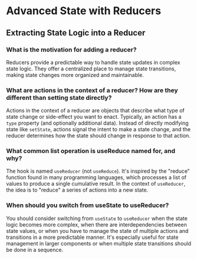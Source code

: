 # Advanced State with Reducers

## Extracting State Logic into a Reducer

### What is the motivation for adding a reducer?

Reducers provide a predictable way to handle state updates in complex state logic. They offer a centralized place to manage state transitions, making state changes more organized and maintainable.

### What are actions in the context of a reducer? How are they different than setting state directly?

Actions in the context of a reducer are objects that describe what type of state change or side-effect you want to enact. Typically, an action has a `type` property (and optionally additional data). Instead of directly modifying state like `setState`, actions signal the intent to make a state change, and the reducer determines how the state should change in response to that action.

### What common list operation is useReduce named for, and why?

The hook is named `useReducer` (not `useReduce`). It's inspired by the "reduce" function found in many programming languages, which processes a list of values to produce a single cumulative result. In the context of `useReducer`, the idea is to "reduce" a series of actions into a new state.

### When should you switch from useState to useReducer?

You should consider switching from `useState` to `useReducer` when the state logic becomes more complex, when there are interdependencies between state values, or when you have to manage the state of multiple actions and transitions in a more predictable manner. It's especially useful for state management in larger components or when multiple state transitions should be done in a sequence.
